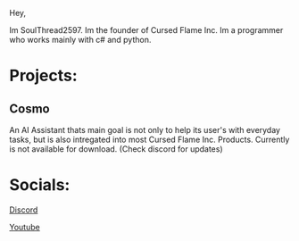 
Hey,

Im SoulThread2597. Im the founder of Cursed Flame Inc. Im a programmer who works mainly with c# and python.
  
  
Projects:
===================
Cosmo
-------------
An AI Assistant thats main goal is not only to help its user's with everyday tasks, but is also intregated into most Cursed Flame Inc. Products. Currently is not
available for download. (Check discord for updates)
	
  Socials:
==============================
[Discord](https://discord.gg/EmHzdNeTbn)

[Youtube](https://www.youtube.com/channel/UCN4VfU37UC-PSUzF-GBZDbQ)
